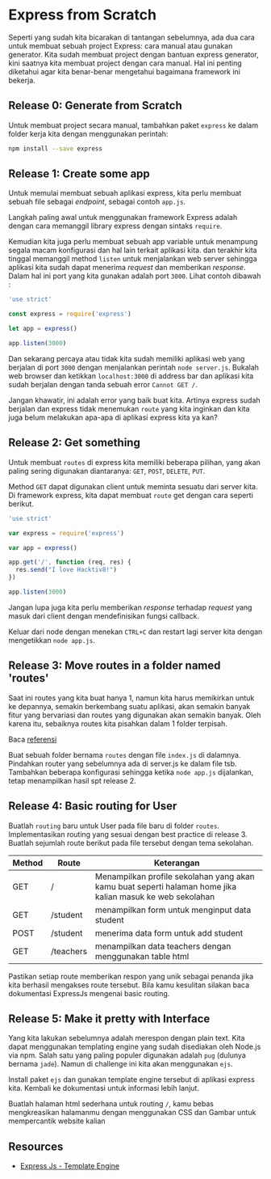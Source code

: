 # Express from Scratch

Seperti yang sudah kita bicarakan di tantangan sebelumnya, ada dua cara untuk membuat sebuah project Express: cara manual atau gunakan generator. Kita sudah membuat project dengan bantuan express generator, kini saatnya kita membuat project dengan cara manual. Hal ini penting diketahui agar kita benar-benar mengetahui bagaimana framework ini bekerja.

## Release 0: Generate from Scratch

Untuk membuat project secara manual, tambahkan paket `express` ke dalam folder kerja kita dengan menggunakan perintah:

```sh
npm install --save express
```

## Release 1: Create some app

Untuk memulai membuat sebuah aplikasi express, kita perlu membuat sebuah
file sebagai *endpoint*, sebagai contoh `app.js`.

Langkah paling awal untuk menggunakan framework Express adalah dengan cara
memanggil library express dengan sintaks `require`.

Kemudian kita juga perlu membuat sebuah app variable untuk menampung segala
macam konfigurasi dan hal lain terkait aplikasi kita. dan terakhir
kita tinggal memanggil method `listen` untuk menjalankan web server sehingga
aplikasi kita sudah dapat menerima *request* dan memberikan *response*. Dalam hal ini port yang kita gunakan adalah port `3000`. Lihat contoh dibawah :

```javascript
'use strict'

const express = require('express')

let app = express()

app.listen(3000)
```


Dan sekarang percaya atau tidak kita sudah memiliki aplikasi web yang
berjalan di port `3000` dengan menjalankan perintah `node server.js`.
Bukalah web browser dan ketikkan `localhost:3000` di address bar dan
aplikasi kita sudah berjalan dengan tanda sebuah error `Cannot GET /`.

Jangan khawatir, ini adalah error yang baik buat kita. Artinya express sudah
berjalan dan express tidak menemukan `route` yang kita inginkan dan kita
juga belum melakukan apa-apa di aplikasi express kita ya kan?

## Release 2: Get something

Untuk membuat `routes` di express kita memiliki beberapa pilihan, yang akan paling sering digunakan diantaranya: `GET`, `POST`, `DELETE`, `PUT`.

Method `GET` dapat digunakan client untuk meminta sesuatu dari server kita. Di
framework express, kita dapat membuat `route` get dengan cara seperti
berikut.

```javascript
'use strict'

var express = require('express')

var app = express()

app.get('/', function (req, res) {
  res.send("I love Hacktiv8!")
})

app.listen(3000)
```

Jangan lupa juga kita perlu memberikan *response* terhadap *request* yang
masuk dari client dengan mendefinisikan fungsi callback.

Keluar dari node dengan menekan `CTRL+C` dan restart lagi server kita dengan
mengetikkan `node app.js`.

## Release 3: Move routes in a folder named 'routes'

Saat ini routes yang kita buat hanya 1, namun kita harus memikirkan untuk ke depannya, semakin berkembang suatu aplikasi, akan semakin banyak fitur yang bervariasi dan routes yang digunakan akan semakin banyak. Oleh karena itu, sebaiknya routes kita pisahkan dalam 1 folder terpisah.

Baca [referensi](https://scotch.io/tutorials/keeping-api-routing-clean-using-express-routers)

Buat sebuah folder bernama `routes` dengan file `index.js` di dalamnya. Pindahkan router yang sebelumnya ada di server.js ke dalam file tsb. Tambahkan beberapa konfigurasi sehingga ketika `node app.js` dijalankan, tetap menampilkan hasil spt release 2.

## Release 4: Basic routing for User

Buatlah `routing` baru untuk User pada file baru di folder `routes`. Implementasikan routing yang sesuai dengan best practice di release 3. Buatlah sejumlah route berikut pada file tersebut dengan tema sekolahan.

| Method | Route | Keterangan |
|-------|-------|-----------|
| GET    | / | Menampilkan profile sekolahan yang akan kamu buat seperti halaman home jika kalian masuk ke web sekolahan|
| GET    | /student | menampilkan form untuk menginput data student |
| POST   | /student | menerima data form untuk add student |
| GET    | /teachers | menampilkan data teachers dengan menggunakan table html |

Pastikan setiap route memberikan respon yang unik sebagai penanda jika kita berhasil mengakses route tersebut.
Bila kamu kesulitan silakan baca dokumentasi ExpressJs mengenai basic routing.

## Release 5: Make it pretty with Interface

Yang kita lakukan sebelumnya adalah merespon dengan plain text. Kita dapat menggunakan templating engine yang sudah disediakan oleh Node.js via npm. Salah satu yang paling populer digunakan adalah `pug` (dulunya bernama `jade`). Namun di challenge ini kita akan menggunakan `ejs`.

Install paket `ejs` dan gunakan template engine tersebut di aplikasi express kita. Kembali ke dokumentasi untuk informasi lebih lanjut.

Buatlah halaman html sederhana untuk routing `/`, kamu bebas mengkreasikan halamanmu dengan menggunakan CSS dan Gambar untuk mempercantik website kalian

## Resources

* [Express Js - Template Engine](http://expressjs.com/en/guide/using-template-engines.html)
